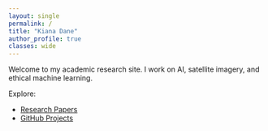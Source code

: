 ```yaml
---
layout: single
permalink: /
title: "Kiana Dane"
author_profile: true
classes: wide
---
```


Welcome to my academic research site. I work on AI, satellite imagery, and ethical machine learning.

Explore:
- [Research Papers](/research/)
- [GitHub Projects](https://github.com/kianadane)